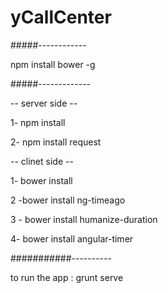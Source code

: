 # yCallCenter


#####------------

npm install bower -g


#####-------------

-- server side -- 

1- npm install 

2- npm install request

-- clinet side -- 

1- bower install 

2 -bower install ng-timeago

3 - bower install humanize-duration

4- bower install angular-timer

###########----------

to run the app : grunt serve 
